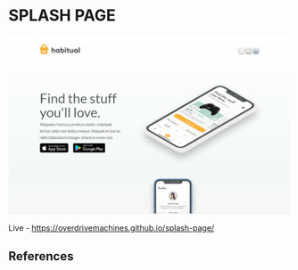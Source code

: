 # SPLASH PAGE

![Preview](preview.png)

Live - https://overdrivemachines.github.io/splash-page/

## References
